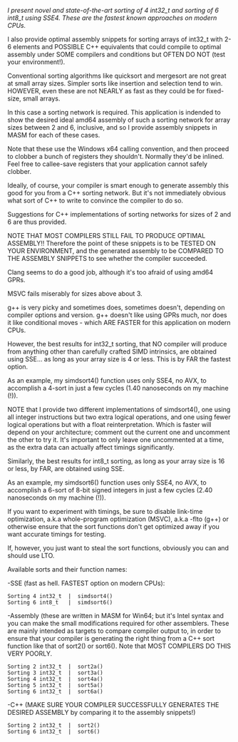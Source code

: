 *I present novel and state-of-the-art sorting of 4 int32_t
and sorting of 6 int8_t
using SSE4. These are the fastest known approaches on modern CPUs.*

I also provide optimal assembly snippets for sorting arrays of int32_t with
2-6 elements and POSSIBLE C++ equivalents that could compile to optimal assembly
under SOME compilers and conditions but OFTEN DO NOT (test your environment!).

Conventional sorting algorithms like quicksort and mergesort
are not great at small array sizes. Simpler sorts like insertion
and selection tend to win. HOWEVER, even these are not NEARLY
as fast as they could be for fixed-size, small arrays.

In this case a sorting network is required. This application is
indended to show the desired ideal amd64 assembly of such a sorting
network for array sizes between 2 and 6, inclusive, and so I provide
assembly snippets in MASM for each of these cases.

Note that these use the Windows x64 calling convention, and then
proceed to clobber a bunch of registers they shouldn't. Normally
they'd be inlined. Feel free to callee-save registers that your
application cannot safely clobber.

Ideally, of course, your compiler is smart enough to generate assembly
this good for you from a C++ sorting network. But it's not immediately
obvious what sort of C++ to write to convince the compiler to do so.

Suggestions for C++ implementations of sorting networks for sizes
of 2 and 6 are thus provided.

NOTE THAT MOST COMPILERS STILL FAIL TO PRODUCE OPTIMAL ASSEMBLY!!
Therefore the point of these snippets is to be TESTED ON YOUR
ENVIRONMENT, and the generated assembly to be COMPARED TO THE
ASSEMBLY SNIPPETS to see whether the compiler succeeded.

Clang seems to do a good job, although it's too afraid of using
amd64 GPRs.

MSVC fails miserably for sizes above about 3.

g++ is very picky and sometimes does, sometimes doesn't, depending
on compiler options and version. g++ doesn't like using GPRs 
much, nor does it like conditional moves - which ARE FASTER 
for this application on modern CPUs.

However, the best results for int32_t sorting, that NO compiler will
produce from anything other than carefully crafted SIMD intrinsics,
are obtained using SSE... as long as your array size
is 4 or less. This is by FAR the fastest option.

As an example, my simdsort4() function uses only SSE4, no AVX,
to accomplish a 4-sort in just a few cycles
(1.40 nanoseconds on my machine (!)).

NOTE that I provide two different implementations of simdsort4(),
one using all integer instructions but two extra logical operations,
and one using fewer logical operations but with a float reinterpretation.
Which is faster will depend on your architecture; comment out the current
one and uncomment the other to try it. It's important to only leave one
uncommented at a time, as the extra data can actually affect timings
significantly.

Similarly, the best results for int8_t sorting, as long as your array
size is 16 or less, by FAR, are obtained using SSE.

As an example, my simdsort6() function uses only SSE4, no AVX,
to accomplish a 6-sort of 8-bit signed integers in just a few cycles
(2.40 nanoseconds on my machine (!)).

If you want to experiment with timings,
be sure to disable link-time optimization,
a.k.a whole-program optimization (MSVC),
a.k.a -flto (g++) or otherwise ensure that
the sort functions don't get optimized away
if you want accurate timings for testing.

If, however, you just want to steal the sort functions,
obviously you can and should use LTO.

Available sorts and their function names:

-SSE (fast as hell. FASTEST option on modern CPUs):

    Sorting 4 int32_t  |  simdsort4()
    Sorting 6 int8_t   |  simdsort6()

-Assembly (these are written in MASM for Win64;
but it's Intel syntax and you can make the small
modifications required for other assemblers. These
are mainly intended as targets to compare compiler output
to, in order to ensure that your compiler is generating
the right thing from a C++ sort function like that of sort2()
or sort6(). Note that MOST COMPILERS DO THIS VERY POORLY.

    Sorting 2 int32_t  |  sort2a()
    Sorting 3 int32_t  |  sort3a()
    Sorting 4 int32_t  |  sort4a()
    Sorting 5 int32_t  |  sort5a()
    Sorting 6 int32_t  |  sort6a()

-C++ (MAKE SURE YOUR COMPILER SUCCESSFULLY GENERATES
THE DESIRED ASSEMBLY by comparing it to the assembly snippets!)

    Sorting 2 int32_t  |  sort2()
    Sorting 6 int32_t  |  sort6()

